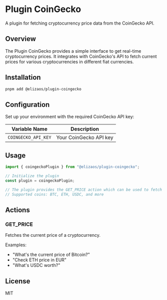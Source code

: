 # Plugin CoinGecko

A plugin for fetching cryptocurrency price data from the CoinGecko API.

## Overview

The Plugin CoinGecko provides a simple interface to get real-time cryptocurrency prices. It integrates with CoinGecko's API to fetch current prices for various cryptocurrencies in different fiat currencies.

## Installation

```bash
pnpm add @elizaos/plugin-coingecko
```

## Configuration

Set up your environment with the required CoinGecko API key:

| Variable Name       | Description            |
| ------------------- | ---------------------- |
| `COINGECKO_API_KEY` | Your CoinGecko API key |

## Usage

```typescript
import { coingeckoPlugin } from "@elizaos/plugin-coingecko";

// Initialize the plugin
const plugin = coingeckoPlugin;

// The plugin provides the GET_PRICE action which can be used to fetch prices
// Supported coins: BTC, ETH, USDC, and more
```

## Actions

### GET_PRICE

Fetches the current price of a cryptocurrency.

Examples:

- "What's the current price of Bitcoin?"
- "Check ETH price in EUR"
- "What's USDC worth?"

## License

MIT
